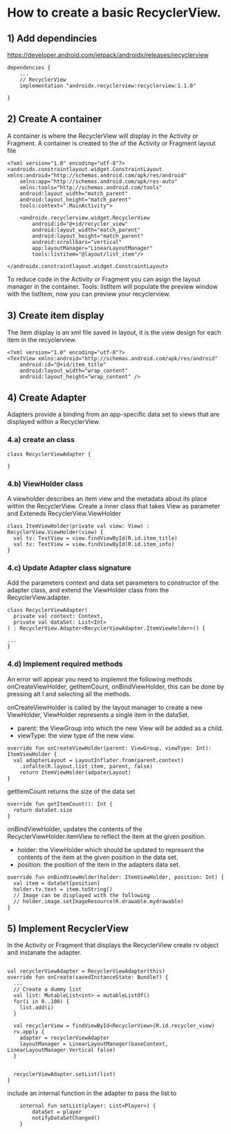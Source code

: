 # How to create a basic RecyclerView. 

## 1) Add dependincies
https://developer.android.com/jetpack/androidx/releases/recyclerview
```
dependencies {
    ...
    // RecyclerView
    implementation "androidx.recyclerview:recyclerview:1.1.0"

}

```
## 2) Create A container 
A container is where the RecyclerView will display in the Activity or Fragment. A container is created to the of the Activity or Fragment layout file

```
<?xml version="1.0" encoding="utf-8"?>
<androidx.constraintlayout.widget.ConstraintLayout xmlns:android="http://schemas.android.com/apk/res/android"
    xmlns:app="http://schemas.android.com/apk/res-auto"
    xmlns:tools="http://schemas.android.com/tools"
    android:layout_width="match_parent"
    android:layout_height="match_parent"
    tools:context=".MainActivity">

    <androidx.recyclerview.widget.RecyclerView
        android:id="@+id/recycler_view"
        android:layout_width="match_parent"
        android:layout_height="match_parent"
        android:scrollbars="vertical"
        app:layoutManager="LinearLayoutManager"
        tools:listitem="@layout/list_item"/>

</androidx.constraintlayout.widget.ConstraintLayout>
```
To reduce code in the Activity or Fragment you can asign the layout manager in the container. 
Tools: listItem will populate the preview window with the listItem, now you can preview your recyclerview. 

## 3) Create item display
The item display is an xml file saved in layout, it is the view design for each item in the recyclerview. 
```
<?xml version="1.0" encoding="utf-8"?>
<TextView xmlns:android="http://schemas.android.com/apk/res/android"
    android:id="@+id/item_title"
    android:layout_width="wrap_content"
    android:layout_height="wrap_content" />
```

## 4) Create Adapter
Adapters provide a binding from an app-specific data set to views that are displayed within a RecyclerView.

### 4.a) create an class
```
class RecyclerViewAdapter {

}
```

### 4.b) ViewHolder class
A viewholder describes an item view and the metadata about its place within the RecyclerView.  Create a inner class that takes View as parameter and Exteneds RecyclerView.ViewHolder
```
class ItemViewHolder(private val view: View) : RecyclerView.ViewHolder(view) {
  val tv: TextView = view.findViewById(R.id.item_title)
  val tv: TextView = view.findViewById(R.id.item_info)
}
```
### 4.c) Update Adapter class signature
Add the parameters context and data set parameters to constructor of the adapter class, and extend the ViewHolder class from the RecyclerView.adapter.
```
class RecyclerViewAdapter(
  private val context: Context,
  private val dataSet: List<Int>
) : RecyclerView.Adapter<RecyclerViewAdapter.ItemViewHolder>() {

...
}
```

### 4.d) Implement required methods
An error will appear you need to implemnt the following methods onCreateViewHolder, getItemCount, onBindViewHolder, this can be done by pressing alt I and selecting all the methods. 

onCreateViewHolder is called by the layout manager to create a new ViewHolder, ViewHolder represents a single item in the dataSet. 
- parent: the ViewGroup into which the new View will be added as a child.
- viewType: the view type of the new view. 
```
override fun onCreateViewHolder(parent: ViewGroup, viewType: Int): ItemViewHolder {
  val adapterLayout = LayoutInflater.from(parent.context)
    .infalte(R.layout.list_item, parent, false)
    return ItemViewHolder(adpaterLayout)
}
```

getItemCount returns the size of the data set
```
override fun getItemCount(): Int {
  return dataSet.size
}
```

onBindViewHolder, updates the contents of the RecyclerViewHolder.itemView to reflect the item at the given position. 
- holder: the ViewHolder which should be updated to represent the contents of the item at the given position in the data set. 
- position: the position of the item in the adapters data set. 
```
override fun onBindViewHolder(holder: ItemViewHolder, position: Int) {
  val item = dataSet[position]
  holder.tv.text = item.toString()
  // Image can be displayed with the following
  // holder.image.setImageResource(R.drawable.mydrawable)
}
```

## 5) Implement RecyclerView
In the Activity or Fragment that displays the RecyclerView create rv object and instanate the adapter. 
```

val recyclerViewAdapter = RecyclerViewAdapter(this)
override fun onCreate(savedInstanceState: Bundle?) {
  ...
  // Create a dummy list
  val list: MutableList<int> = mutableListOf()
  for(i in 0..100) {
    list.add(i)
  }
  
  val recyclerView = findViewById<RecyclerView>(R.id.recycler_view)
  rv.apply {
    adapter = recyclerViewAdapter
    layoutManager = LinearLayoutManager(baseContext, LinearLayoutManager.Vertical false)
  }
  
  
  recyclerViewAdapter.setList(list)
}
```

include an internal function in the adapter to pass the list to
```
    internal fun setList(player: List<Player>) {
        dataSet = player
        notifyDataSetChanged()
    }
```

